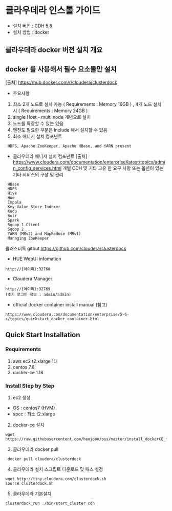 # 클라우데라 인스톨 가이드

- 설치 버전 : CDH 5.8 
- 설치 방법 : docker 

## 클라우데라 docker 버전 설치 개요

## docker 를 사용해서 필수 요소들만 설치
[출처] https://hub.docker.com/r/cloudera/clusterdock
 - 주요사항
  1. 최소 2개 노드로 설치 가능 ( Requirements : Memory 16GB ) ,  4개 노드 설치 시 ( Requirements : Memory 24GB )
  2. single Host - multi node 개념으로 설치 
  3. 노드를 확장할 수 있는 있음
  4. 엔진도 필요한 부분은 Include 해서 설치할 수 있음
  5. 최소 매니저 설치 컴포넌트 
  ~~~
   HDFS, Apache ZooKeeper, Apache HBase, and YARN present
  ~~~
 
 - 클라우데라 매니저 설치 컴포넌트 
 [출처] https://www.cloudera.com/documentation/enterprise/latest/topics/admin_config_services.html
 개별 CDH 및 기타 고유 한 요구 사항 또는 옵션이 있는 기타 서비스의 구성 및 관리 
~~~
 HBase
 HDFS
 Hive
 Hue
 Impala
 Key-Value Store Indexer
 Kudu
 Solr
 Spark
 Sqoop 1 Client
 Sqoop 2
 YARN (MRv2) and MapReduce (MRv1)
 Managing ZooKeeper
~~~

클러스터독 gitbut
https://github.com/cloudera/clusterdock


- HUE WebUI infomation
~~~
http://{아이피}:32768
~~~

- Cloudera Manager
~~~
http://{아이피}:32769
(초기 로그인 정보 : admin/admin)
~~~

- official docker container install manual  (참고)
~~~
https://www.cloudera.com/documentation/enterprise/5-6-x/topics/quickstart_docker_container.html
~~~

## Quick Start Installation

### Requirements 
 1. aws ec2 t2.xlarge 1대
 2. centos 7.6
 3. docker-ce 1.18
 
### Install Step by Step
 1. ec2 생성
  - OS : centos7 (HVM)
  - spec : 최소 t2.xlarge 
 2. docker-ce 설치
~~~
wget https://raw.githubusercontent.com/heojoon/oss/master/install_dockerCE_for_centos.sh
~~~
 3. 클라우데라 docker pull
~~~
 docker pull cloudera/clusterdock
~~~
 4. 클라우데라 설치 스크립트 다운로드 및 패스 설정
~~~
wget http://tiny.cloudera.com/clusterdock.sh
source clusterdock.sh
~~~
 5. 클라우데라 기본설치
~~~
clusterdock_run ./bin/start_cluster cdh
~~~

 
 


